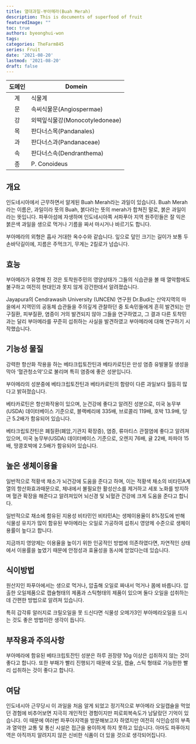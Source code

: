 ```yaml
---
title: 열대과일-부아메라(Buah Merah)
description: This is documents of superfood of fruit
featuredImage: ""
toc: true
authors: byeonghui-won
tags: 
categories: TheFarm845
series: Fruit
date: '2021-08-20'
lastmod: '2021-08-20'
draft: false
---
```


| 도메인 | Domein |
|:--:|--------------------------------|
| 계 | 식물계 |
| 문 | 속씨식물문(Angiospermae)       |
| 강 | 외떡잎식물강(Monocotyledoneae) |
| 목 | 판다너스목(Pandanales)         |
| 과 | 판다너스과(Pandanaceae)        |
| 속 | 판다너스속(Dendranthema)       |
| 종 | P. Conoideus                   |

## 개요

인도네시아에서 근무하면서 알게된 Buah Merah라는 과일이 있습니다. Buah Merah라는 이름은, 과일이라 뜻의 Buah, 붉다라는 뜻의 merah가 합쳐진 말로, 붉은 과일이라는 뜻입니다. 파푸아섬에 자생하며 인도네시아쪽 서파푸아 지역 원주민들은 잘 익은 붉은색 과일을 생으로 먹거나 기름을 짜서 마시거나 바르기도 합니다. 

부아메라의 외형은 흡사 거대한 옥수수와 같습니다. 잎으로 덮인 크기는 길이가 보통 두 손바닥길이에, 지름은 주먹크기, 무게는 2킬로가 넘습니다. 

## 효능

부아메라가 유명해 진 것은 토착원주민의 영양상태가 그들의 식습관을 볼 때 열악함에도 불구하고 여전히 현대인과 못지 않게 강건한데서 알려졌습니다.

Jayapura의 Cendrawasih University (UNCEN) 연구원 Dr.Budi는 산악지역의 마을에서 지역민의 공동체 습관들을 주의깊게 관찰하던 중 토속민들에게 흔히 발견되는 안구질환, 피부질환, 염증이 거의 발견되지 않아 그들을 연구하였고, 그 결과 다른 토착민과는 달리 부아메라를 꾸준히 섭취하는 사실을 발견하였고 부아메라에 대해 연구하기 시작했습니다. 

## 기능성 물질 

강력한 항산화 작용을 하는 베타크립토잔틴과 베타카로틴은 만성 염증 유발물질 생성을 막아 ‘혈관청소약’으로 불리며 특히 염증에 좋은 성분입니다. 

부아메라의 성분중에 베타크립토잔틴과 베타카로틴의 함량이 다른 과일보다 월등히 많다고 밝혀졌습니다. 

베타카로틴은 항산화작용이 있으며, 눈건강에 좋다고 알려진 성분으로, 미국 농무부(USDA) 데이터베이스 기준으로, 블랙베리에 335배, 브로콜리 119배, 호박 13.9배, 당근 5.2배가 함유되어 있습니다. 

베타크립토잔틴은 폐질환(폐암,기관지 확장증), 염증, 류마티스 관절염에 좋다고 알려져 있으며, 미국 농무부(USDA) 데이터베이스 기준으로, 오렌지 76배, 귤 22배, 파파야 15배, 땅콩호박에 2.5배가 함유되어 있습니다. 

## 높은 생체이용율

일반적으로 적황색 채소가 뇌건강에 도움을 준다고 하며, 이는 적황색 채소의 비타민A계열의 항산화효과때문으로, 체내에서 불필요한 활성산소를 제거하고 세포 노화를 방지하며 혈관 확장을 해준다고 알려져있어 뇌신경 및 뇌혈관 건강에 크게 도움을 준다고 합니다. 

일반적으로 채소에 함유된 지용성 비타민인 비타민A는 생체이용율이 8%정도에 반해 식물성 유지가 많이 함유된 부아메라는 오일로 가공하여 섭취시 영양제 수준으로 생체이용률이 높다고 합니다. 

지금까지 영양제는 이용율을 높이기 위한 인공적인 방법에 의존하였다면, 자연적인 상태에서 이용률을 높였기 때문에 안정성과 효율성을 동시에 얻었다는데 있습니다. 


## 식이방법

원산지인 파푸아에서는 생으로 먹거나, 압출해 오일로 짜내서 먹거나 몸에 바릅니다. 압출한 오일제품으로 캡슐형태의 제품과 스틱형태의 제품이 있으며 둘다 오일을 섭취하는데 간편한 방법으로 알려져 있습니다. 

특히 갑각류 알러지로 크릴오일을 못 드신다면 식물성 오메가3인 부아메라오일을 드시는 것도 좋은 방법이란 생각이 듭니다.

## 부작용과 주의사항

부아메라에 함유된 베타크립토잔틴 성분은 하루 권장량 10g 이상은 섭취하지 않는 것이 좋다고 합니다. 또한 부패가 빨리 진행되기 때문에 오일, 캡슐, 스틱 형태로 가능한한 빨리 섭취하는 것이 좋다고 합니다. 


## 여담

인도네시아 근무당시 이 과일을 처음 알게 되었고 정기적으로 부아메라 오일캡슐을 먹었던 경험에 비추어보면 지극히 개인적인 경험이지만 피로회복속도가 남달랐던 기억이 있습니다. 이 때문에 여러번 파푸아지역을 방문해보고자 하였지만  여전히 식인습성의 부족과 열악한 교통 및 통신 시설은 접근을 용이하게 하지 못하고 있습니다. 아마도 파푸아지역은 아직까지 알려지지 않은 신비한 식품이 더 있을 것으로 생각되어집니다. 

